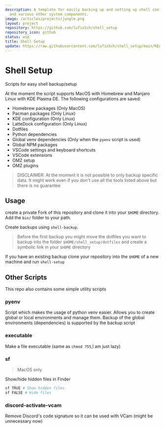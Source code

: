 ```yaml
---
description: A template for easily backing up and setting up shell configurations
  and various other system components.
image: /articles/projects/jungle.png
layout: project
repository: https://github.com/lufixSch/shell_setup
repository_icon: github
status: wip
title: Shell Setup
update: https://raw.githubusercontent.com/lufixSch/shell_setup/main/README.md
---
```


# Shell Setup

Scripts for easy shell backup/setup

At the moment the script supports MacOS with Homebrew and Manjaro Linux with KDE Plasma DE. The following configurations are saved:

- Homebrew packages (Only MacOS)
- Pacman packages (Only Linux)
- KDE configuration (Only Linux)
- LatteDock configuration (Only Linux)
- Dotfiles
- Python dependencies
- Global venv dependencies (Only when the `pyenv` script is used)
- Global NPM packages
- VSCode settings and keyboard shortcuts
- VSCode extensions
- OMZ setup
- OMZ plugins

> DISCLAIMER: At the moment it is not possible to only backup specific data. It might work even if you don't use all the tools listed above but there is no guarantee

## Usage

create a private Fork of this repository and clone it into your `$HOME` directory. Add the `bin/` folder to your path.

Create backups using `shell-backup`.

> Before the first backup you might move the dotfiles you want to backup into the folder `$HOME/shell_setup/dotfiles` and create a symbolic link in your `$HOME` directory

If you have an existing backup clone your repository into the `$HOME` of a new machine and run `shell-setup`

## Other Scripts

This repo also contains some simple utility scripts

### pyenv

Script which makes the usage of python venv easier. Allows you to create global or local environments and manage them. Backup of the global environments (dependencies) is supported by the backup script

### executable

Make a file executable (same as `chmod 755`,I am just lazy)

### sf

> MacOS only

Show/hide hidden files in Finder

```bash
sf TRUE # Show hidden files
sf FALSE # Hide files
```

### discord-activate-vcam

Remove Discord's code signature so it can be used with VCam (might be unnecessary now)